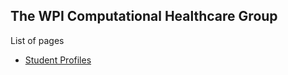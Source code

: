 ## The WPI Computational Healthcare Group

List of pages
* [Student Profiles](./pages/student_profiles.md)
